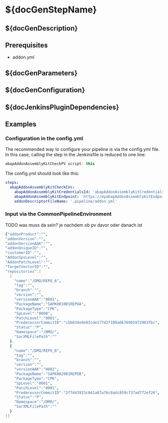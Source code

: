 # ${docGenStepName}

## ${docGenDescription}

## Prerequisites

* addon.yml

## ${docGenParameters}

## ${docGenConfiguration}

## ${docJenkinsPluginDependencies}

## Examples

### Configuration in the config.yml 

The recommended way to configure your pipeline is via the config.yml file. In this case, calling the step in the Jenkinsfile is reduced to one line:

```groovy
abapAddonAssemblyKitCheckPV script: this
```
The config.yml should look like this:

```yaml
steps:
  abapAddonAssemblyKitCheckCVs:
    abapAddonAssemblyKitCredentialsId: 'abapAddonAssemblyKitCredentialsId',
    abapAddonAssemblyKitEndpoint: 'https://myabapAddonAssemblyKitEndpoint.com',
    addonDescriptorFileName: '.pipeline/addon.yml'
```

### Input via the CommonPipelineEnvironment

TODO
was muss da sein? je nachdem ob pv davor oder danach ist
```yaml
{"addonProduct":"",
"addonVersion":"",
"addonVersionAAK":"",
"addonUniqueID":"",
"customerID":"",
"AddonSpsLevel":"",
"AddonPatchLevel":"",
"TargetVectorID":"",
"repositories":[
  {
    "name":"/DMO/REPO_A",
    "tag":"",
    "branch":"",
    "version":"",
    "versionAAK":"0001",
    "PackageName":"SAPK001001REPOA",
    "PackageType":"CPK",
    "SpLevel":"0000",
    "PatchLevel":"0001",
    "PredecessorCommitID":"cbb834e9e03cde177d2f109a6676901972983fbc",
    "Status":"P",
    "Namespace":"/DMO/",
    "SarXMLFilePath":""
  },
  {
    "name":"/DMO/REPO_B",
    "tag":"",
    "branch":"",
    "version":"",
    "versionAAK":"0002",
    "PackageName":"SAPK002001REPOB",
    "PackageType":"CPK",
    "SpLevel":"0001",
    "PatchLevel":"0001",
    "PredecessorCommitID":"2f7d43923c041a07a76c8adc859c737ad772ef26",
    "Status":"P",
    "Namespace":"/DMO/",
    "SarXMLFilePath":""
  }
]}
```
